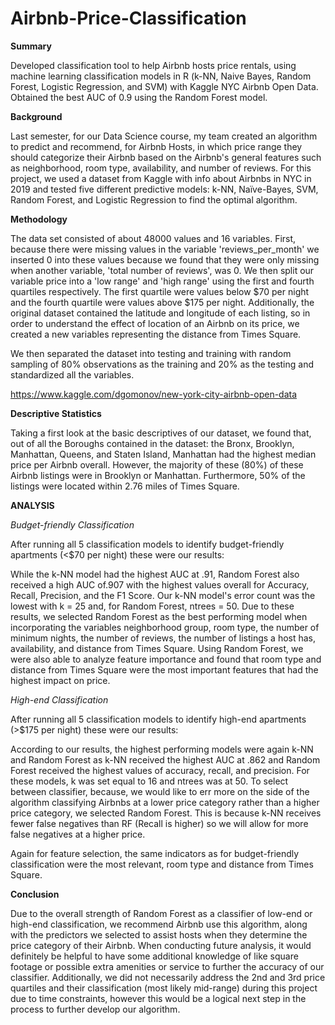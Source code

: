 # Airbnb-Price-Classification

**Summary**

Developed classification tool to help Airbnb hosts price rentals, using machine learning classification models in R (k-NN, Naive Bayes, Random Forest, Logistic Regression, and SVM) with Kaggle NYC Airbnb Open Data. Obtained the best AUC of 0.9 using the Random Forest model.

**Background**

Last semester, for our Data Science course, my team created an algorithm to predict and recommend, for Airbnb Hosts, in which price range they should categorize their Airbnb based on the Airbnb's general features such as neighborhood, room type, availability, and number of reviews. For this project, we used a dataset from Kaggle with info about Airbnbs in NYC in 2019 and tested five different predictive models: k-NN, Naïve-Bayes, SVM, Random Forest, and Logistic Regression to find the optimal algorithm.

**Methodology**

The data set consisted of about 48000 values and 16 variables. First, because there were missing values in the variable 'reviews_per_month' we inserted 0 into these values because we found that they were only missing when another variable, 'total number of reviews', was 0. We then split our variable price into a 'low range' and 'high range' using the first and fourth quartiles respectively. The first quartile were values below $70 per night and the fourth quartile were values above $175 per night. Additionally, the original dataset contained the latitude and longitude of each listing, so in order to understand the effect of location of an Airbnb on its price, we created a new variables representing the distance from Times Square.

We then separated the dataset into testing and training with random sampling of 80% observations as the training and 20% as the testing and standardized all the variables.

https://www.kaggle.com/dgomonov/new-york-city-airbnb-open-data

**Descriptive Statistics**

Taking a first look at the basic descriptives of our dataset, we found that, out of all the Boroughs contained in the dataset: the Bronx, Brooklyn, Manhattan, Queens, and Staten Island, Manhattan had the highest median price per Airbnb overall. However, the majority of these (80%) of these Airbnb listings were in Brooklyn or Manhattan. Furthermore, 50% of the listings were located within 2.76 miles of Times Square.

**ANALYSIS**

*Budget-friendly Classification*

After running all 5 classification models to identify budget-friendly apartments (<$70 per night) these were our results:

While the k-NN model had the highest AUC at .91, Random Forest also received a high AUC of.907 with the highest values overall for Accuracy, Recall, Precision, and the F1 Score. Our k-NN model's error count was the lowest with k = 25 and, for Random Forest, ntrees = 50. Due to these results, we selected Random Forest as the best performing model when incorporating the variables neighborhood group, room type, the number of minimum nights, the number of reviews, the number of listings a host has, availability, and distance from Times Square. Using Random Forest, we were also able to analyze feature importance and found that room type and distance from Times Square were the most important features that had the highest impact on price. 

*High-end Classification*

After running all 5 classification models to identify high-end apartments (>$175 per night) these were our results:

According to our results, the highest performing models were again k-NN and Random Forest as k-NN received the highest AUC at .862 and Random Forest received the highest values of accuracy, recall, and precision. For these models, k was set equal to 16 and ntrees was at 50. To select between classifier, because, we would like to err more on the side of the algorithm classifying Airbnbs at a lower price category rather than a higher price category, we selected Random Forest. This is because k-NN receives fewer false negatives than RF (Recall is higher) so we will allow for more false negatives at a higher price. 

Again for feature selection, the same indicators as for budget-friendly classification were the most relevant, room type and distance from Times Square.

**Conclusion**

Due to the overall strength of Random Forest as a classifier of low-end or high-end classification, we recommend Airbnb use this algorithm, along with the predictors we selected to assist hosts when they determine the price category of their Airbnb. When conducting future analysis, it would definitely be helpful to have some additional knowledge of like square footage or possible extra amenities or service to further the accuracy of our classifier. Additionally, we did not necessarily address the 2nd and 3rd price quartiles and their classification (most likely mid-range) during this project due to time constraints, however this would be a logical next step in the process to further develop our algorithm.

